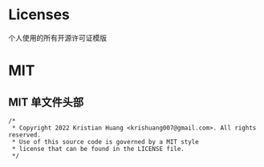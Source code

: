 # Licenses

个人使用的所有开源许可证模版


# MIT

## MIT 单文件头部

```
/*
 * Copyright 2022 Kristian Huang <krishuang007@gmail.com>. All rights reserved.
 * Use of this source code is governed by a MIT style
 * license that can be found in the LICENSE file.
 */
```